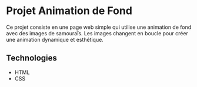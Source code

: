# Projet Animation de Fond

Ce projet consiste en une page web simple qui utilise une animation de fond avec des images de samouraïs. Les images changent en boucle pour créer une animation dynamique et esthétique.

## Technologies

- HTML
- CSS

